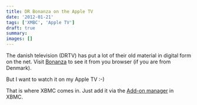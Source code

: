 ```yaml
---
title: DR Bonanza on the Apple TV
date: '2012-01-21'
tags: ['XMBC', 'Apple TV']
draft: true
summary: 
images: []
---
```

The danish television (DRTV) has put a lot of their old material in digital form on the net. Visit [Bonanza](https://www.dr.dk/bonanza) to see it from you browser (if you are from Denmark).

But I want to watch it on my Apple TV :-)

That is where XBMC comes in. Just add it via the [Add-on manager](http://wiki.xbmc.org/index.php?title=Add-ons) in XBMC.
